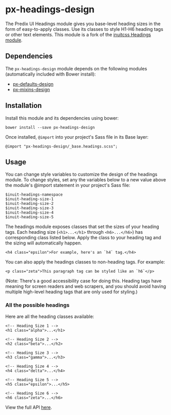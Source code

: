 # px-headings-design

The Predix UI Headings module gives you base-level heading sizes in the form of easy-to-apply classes. Use its classes to style H1-H6 heading tags or other text elements. This module is a fork of the [inuitcss Headings module](https://github.com/inuitcss/base.headings).

## Dependencies

The `px-headings-design` module depends on the following modules (automatically included with Bower install):

* [px-defaults-design](https://github.com/PredixDev/px-defaults-design)
* [px-mixins-design](https://github.com/PredixDev/px-mixins-design)

## Installation

Install this module and its dependencies using bower:

    bower install --save px-headings-design

Once installed, `@import` into your project's Sass file in its Base layer:

    @import "px-headings-design/_base.headings.scss";

## Usage

You can change style variables to customize the design of the headings module. To change styles, set any the variables below to a new value above the module's @import statement in your project's Sass file:

    $inuit-headings-namespace
    $inuit-heading-size-1
    $inuit-heading-size-2
    $inuit-heading-size-3
    $inuit-heading-size-4
    $inuit-heading-size-5

The headings module exposes classes that set the sizes of your heading tags. Each heading size (`<h1>...</h1>` through `<h6>...</h6>`) has corresponding class listed below. Apply the class to your heading tag and the sizing will automatically happen.

```
<h4 class="epsilon">For example, here's an `h4` tag.</h4>
```

You can also apply the headings classes to non-heading tags. For example:

```
<p class="zeta">This paragraph tag can be styled like an `h6`</p>
```

(Note: There's a good accessibility case for doing this. Heading tags have meaning for screen readers and web scrapers, and you should avoid having multiple high-level heading tags that are only used for styling.)

### All the possible headings

Here are all the heading classes available:

```
<!-- Heading Size 1 -->
<h1 class="alpha">...</h1>

<!-- Heading Size 2 -->
<h2 class="beta">...</h2>

<!-- Heading Size 3 -->
<h3 class="gamma">...</h3>

<!-- Heading Size 4 -->
<h4 class="delta">...</h4>

<!-- Heading Size 5 -->
<h5 class="epsilon">...</h5>

<!-- Heading Size 6 -->
<h6 class="zeta">...</h6>
```

View the full API [here](http://predixdev.github.io/px-headings-design/).
